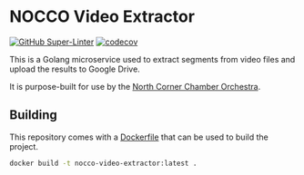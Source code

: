 # NOCCO Video Extractor

[![GitHub Super-Linter](https://github.com/ssmall/nocco-video-extractor/workflows/Lint%20Code%20Base/badge.svg)](https://github.com/marketplace/actions/super-linter)
[![codecov](https://codecov.io/gh/ssmall/nocco-video-extractor/branch/main/graph/badge.svg?token=19JLB7JO0I)](undefined)

This is a Golang microservice used to extract segments from video files
and upload the results to Google Drive.

It is purpose-built for use by the [North Corner Chamber Orchestra][].

## Building

This repository comes with a [Dockerfile][] that can be used to build
the project.

```bash
docker build -t nocco-video-extractor:latest .
```

[North Corner Chamber Orchestra]: https://nocco.org
[Dockerfile]: Dockerfile

